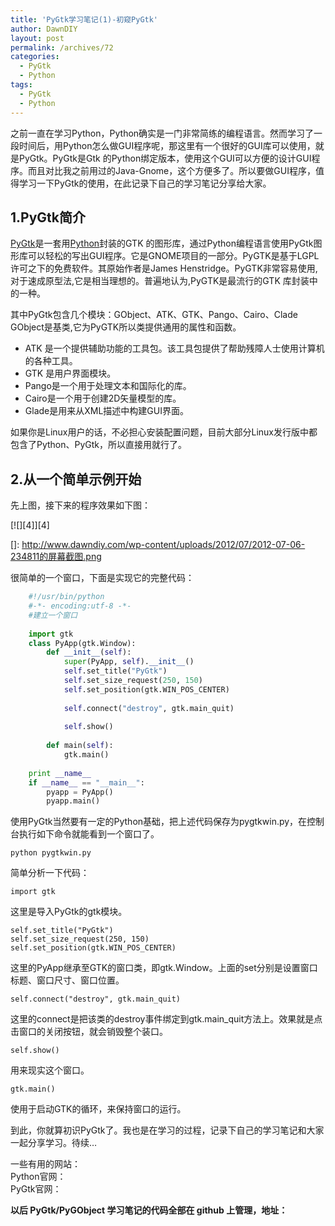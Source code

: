 ```yaml
---
title: 'PyGtk学习笔记(1)-初窥PyGtk'
author: DawnDIY
layout: post
permalink: /archives/72
categories:
  - PyGtk
  - Python
tags:
  - PyGtk
  - Python
---
```


之前一直在学习Python，Python确实是一门非常简练的编程语言。然而学习了一段时间后，用Python怎么做GUI程序呢，那这里有一个很好的GUI库可以使用，就是PyGtk。PyGtk是Gtk 的Python绑定版本，使用这个GUI可以方便的设计GUI程序。而且对比我之前用过的Java-Gnome，这个方便多了。所以要做GUI程序，值得学习一下PyGtk的使用，在此记录下自己的学习笔记分享给大家。

## 1.PyGtk简介

[PyGtk][1]是一套用[Python][2]封装的GTK 的图形库，通过Python编程语言使用PyGtk图形库可以轻松的写出GUI程序。它是GNOME项目的一部分。PyGTK是基于LGPL许可之下的免费软件。其原始作者是James Henstridge。PyGTK非常容易使用,对于速成原型法,它是相当理想的。普遍地认为,PyGTK是最流行的GTK 库封装中的一种。

 [1]: http://zh.wikipedia.org/wiki/PyGTK "PyGtk Wiki"
 [2]: http://zh.wikipedia.org/wiki/Python "Python Wiki"

其中PyGtk包含几个模块：GObject、ATK、GTK、Pango、Cairo、Clade  
GObject是基类,它为PyGTK所以类提供通用的属性和函数。

*   ATK 是一个提供辅助功能的工具包。该工具包提供了帮助残障人士使用计算机的各种工具。
*   GTK 是用户界面模块。
*   Pango是一个用于处理文本和国际化的库。
*   Cairo是一个用于创建2D矢量模型的库。
*   Glade是用来从XML描述中构建GUI界面。

如果你是Linux用户的话，不必担心安装配置问题，目前大部分Linux发行版中都包含了Python、PyGtk，所以直接用就行了。

## 2.从一个简单示例开始

先上图，接下来的程序效果如下图：

[![][4]][4]

 []: http://www.dawndiy.com/wp-content/uploads/2012/07/2012-07-06-234811的屏幕截图.png

很简单的一个窗口，下面是实现它的完整代码：


```python
    #!/usr/bin/python
    #-*- encoding:utf-8 -*-
    #建立一个窗口
    
    import gtk
    class PyApp(gtk.Window):
    	def __init__(self):
    		super(PyApp, self).__init__()
    		self.set_title("PyGtk")
    		self.set_size_request(250, 150)
    		self.set_position(gtk.WIN_POS_CENTER)
    
    		self.connect("destroy", gtk.main_quit)
    
    		self.show()
    
    	def main(self):
    		gtk.main()
    
    print __name__
    if __name__ == "__main__":
    	pyapp = PyApp()
    	pyapp.main()
```

使用PyGtk当然要有一定的Python基础，把上述代码保存为pygtkwin.py，在控制台执行如下命令就能看到一个窗口了。

    python pygtkwin.py

简单分析一下代码：

    import gtk

这里是导入PyGtk的gtk模块。

    self.set_title("PyGtk")
    self.set_size_request(250, 150)
    self.set_position(gtk.WIN_POS_CENTER)

这里的PyApp继承至GTK的窗口类，即gtk.Window。上面的set分别是设置窗口标题、窗口尺寸、窗口位置。

    self.connect("destroy", gtk.main_quit)

这里的connect是把该类的destroy事件绑定到gtk.main_quit方法上。效果就是点击窗口的关闭按钮，就会销毁整个装口。

    self.show()

用来现实这个窗口。

    gtk.main()

使用于启动GTK的循环，来保持窗口的运行。

到此，你就算初识PyGtk了。我也是在学习的过程，记录下自己的学习笔记和大家一起分享学习。待续…

一些有用的网站：  
Python官网：  
PyGtk官网：

**以后 PyGtk/PyGObject 学习笔记的代码全部在 github 上管理，地址：**

 
